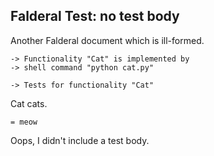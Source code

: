 Falderal Test: no test body
---------------

Another Falderal document which is ill-formed.

    -> Functionality "Cat" is implemented by
    -> shell command "python cat.py"

    -> Tests for functionality "Cat"

Cat cats.

    = meow

Oops, I didn't include a test body.
